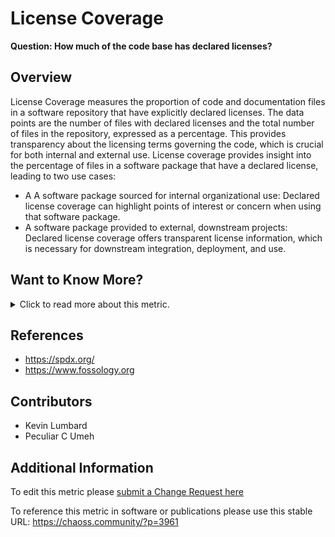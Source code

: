 # License Coverage

**Question: How much of the code base has declared licenses?**

## Overview

License Coverage measures the proportion of code and documentation files in a software repository that have explicitly declared licenses. The data points are the number of files with declared licenses and the total number of files in the repository, expressed as a percentage. This provides transparency about the licensing terms governing the code, which is crucial for both internal and external use. License coverage provides insight into the percentage of files in a software package that have a declared license, leading to two use cases:

*   A A software package sourced for internal organizational use: Declared license coverage can highlight points of interest or concern when using that software package.
*   A software package provided to external, downstream projects: Declared license coverage offers transparent license information, which is necessary for downstream integration, deployment, and use.

## Want to Know More?

<span markdown="1"><details><summary>Click to read more about this metric.</summary>

### Filters

*   Time: Licenses declared in a repository can change over time as the dependencies of the repository change. One of the principle motivations for tracking license presence, aside from basic awareness, is to draw attention to any unexpected new license introduction.

### Visualizations

**Web Presentation of Augur Web Output**
![Web Presentation of Augur Web Output](https://raw.githubusercontent.com/chaoss/wg-risk/main/focus-areas/licensing/images/license-coverage_augur-web-output.png)

**JSON Presentation of Augur Json Output**
![JSON Presentation of Augur Json Output](https://raw.githubusercontent.com/chaoss/wg-risk/main/focus-areas/licensing/images/license-coverage_augur-json-output.png)

</details></span>

## References

*   https://spdx.org/
*   https://www.fossology.org

## Contributors

*   Kevin Lumbard
*   Peculiar C Umeh

## Additional Information

To edit this metric please [submit a Change Request here](https://github.com/chaoss/wg-risk/blob/main/focus-areas/licensing/license-coverage.md)

To reference this metric in software or publications please use this stable URL: <https://chaoss.community/?p=3961>

<!-- # For groupings in the knowledge base
Context tags: Software, Platform
Keyword tags: risk, licensing, license, coverage, intellectual, property, rights, legal, law
→ 

